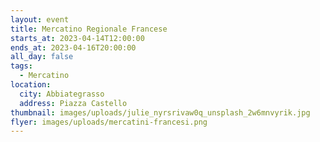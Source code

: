 ```yaml
---
layout: event
title: Mercatino Regionale Francese
starts_at: 2023-04-14T12:00:00
ends_at: 2023-04-16T20:00:00
all_day: false
tags:
  - Mercatino
location:
  city: Abbiategrasso
  address: Piazza Castello
thumbnail: images/uploads/julie_nyrsrivaw0q_unsplash_2w6mnvyrik.jpg
flyer: images/uploads/mercatini-francesi.png
---
```

